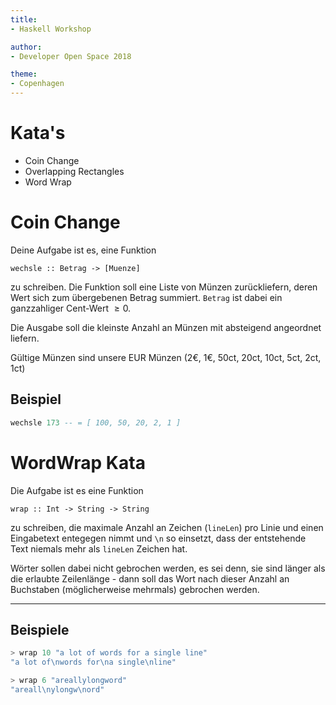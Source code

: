 ```yaml
---
title:
- Haskell Workshop

author:
- Developer Open Space 2018

theme:
- Copenhagen
---
```


# Kata's

- Coin Change
- Overlapping Rectangles
- Word Wrap

# Coin Change

Deine Aufgabe ist es, eine Funktion 

    wechsle :: Betrag -> [Muenze]
    
zu schreiben.
Die Funktion soll eine Liste von Münzen zurückliefern, deren Wert sich zum übergebenen
Betrag summiert. `Betrag` ist dabei ein ganzzahliger Cent-Wert $\geq 0$.

Die Ausgabe soll die kleinste Anzahl an Münzen mit absteigend angeordnet liefern.

Gültige Münzen sind unsere EUR Münzen (2€, 1€, 50ct, 20ct, 10ct, 5ct, 2ct, 1ct)

## Beispiel

```haskell
wechsle 173 -- = [ 100, 50, 20, 2, 1 ]
```

# WordWrap Kata

Die Aufgabe ist es eine Funktion 

    wrap :: Int -> String -> String

zu schreiben, die maximale Anzahl an Zeichen (`lineLen`) pro Linie und einen
Eingabetext entegegen nimmt und `\n` so einsetzt, dass der
entstehende Text niemals mehr als `lineLen` Zeichen hat.

Wörter sollen dabei nicht gebrochen werden, es sei denn, sie sind
länger als die erlaubte Zeilenlänge - dann soll das Wort nach dieser
Anzahl an Buchstaben (möglicherweise mehrmals) gebrochen werden.

---

## Beispiele

```haskell
> wrap 10 "a lot of words for a single line"
"a lot of\nwords for\na single\nline"

> wrap 6 "areallylongword"
"areall\nylongw\nord"
```

